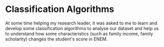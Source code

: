 # Classification Algorithms
At some time helping my research leader, it was asked to me to learn and develop some classification algorithms to analyse our dataset and help us to understand how some characteristics (such as family income, family scholarity) changes the student's score in ENEM.

